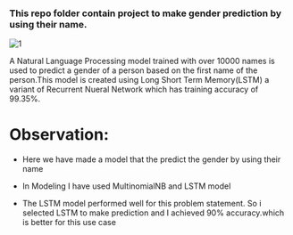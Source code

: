 ### This repo folder contain project to make gender prediction by using their name.

![1](https://user-images.githubusercontent.com/29980448/108326348-24e4db80-71f0-11eb-9e89-07781331c5d4.png)

A Natural Language Processing model trained with over 10000  names is used to predict a gender of a person based on the first name of the person.This model is created using Long Short Term Memory(LSTM) a variant of Recurrent Nueral Network which has training accuracy of 99.35%.


# Observation:
- Here we have made a model that the predict the gender by using their name
 
- In Modeling I have used MultinomialNB and LSTM model
 
- The LSTM model performed well for this problem statement. So i selected LSTM to make prediction and I achieved 90% accuracy.which is better for this use case


